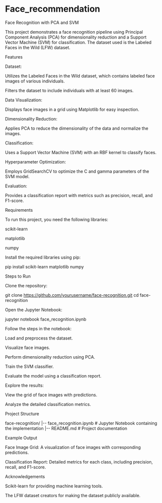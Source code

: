 # Face_recommendation
Face Recognition with PCA and SVM

This project demonstrates a face recognition pipeline using Principal Component Analysis (PCA) for dimensionality reduction and a Support Vector Machine (SVM) for classification. The dataset used is the Labeled Faces in the Wild (LFW) dataset.

Features

Dataset:

Utilizes the Labeled Faces in the Wild dataset, which contains labeled face images of various individuals.

Filters the dataset to include individuals with at least 60 images.

Data Visualization:

Displays face images in a grid using Matplotlib for easy inspection.

Dimensionality Reduction:

Applies PCA to reduce the dimensionality of the data and normalize the images.

Classification:

Uses a Support Vector Machine (SVM) with an RBF kernel to classify faces.

Hyperparameter Optimization:

Employs GridSearchCV to optimize the C and gamma parameters of the SVM model.

Evaluation:

Provides a classification report with metrics such as precision, recall, and F1-score.

Requirements

To run this project, you need the following libraries:

scikit-learn

matplotlib

numpy

Install the required libraries using pip:

pip install scikit-learn matplotlib numpy

Steps to Run

Clone the repository:

git clone https://github.com/yourusername/face-recognition.git
cd face-recognition

Open the Jupyter Notebook:

jupyter notebook face_recognition.ipynb

Follow the steps in the notebook:

Load and preprocess the dataset.

Visualize face images.

Perform dimensionality reduction using PCA.

Train the SVM classifier.

Evaluate the model using a classification report.

Explore the results:

View the grid of face images with predictions.

Analyze the detailed classification metrics.

Project Structure

face-recognition/
|-- face_recognition.ipynb  # Jupyter Notebook containing the implementation
|-- README.md               # Project documentation

Example Output

Face Image Grid:
A visualization of face images with corresponding predictions.

Classification Report:
Detailed metrics for each class, including precision, recall, and F1-score.

Acknowledgements

Scikit-learn for providing machine learning tools.

The LFW dataset creators for making the dataset publicly available.

